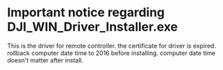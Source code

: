 # Important notice regarding DJI_WIN_Driver_Installer.exe

This is the driver for remote controller. the certificate for driver is expired. rollback computer date time to 2016 before installing. computer date time doesn't matter after install. 